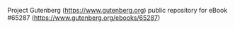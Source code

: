 Project Gutenberg (https://www.gutenberg.org) public repository for
eBook #65287 (https://www.gutenberg.org/ebooks/65287)
